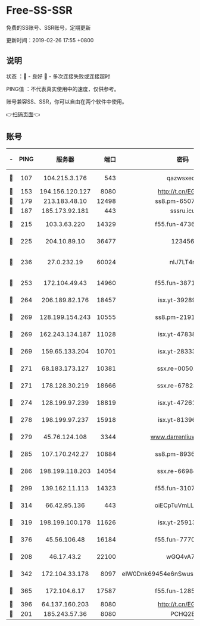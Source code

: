 # Free-SS-SSR

免费的SS账号、SSR账号，定期更新

更新时间：2019-02-26 17:55 +0800

## 说明

状态     ：🙂 - 良好 🙁 - 多次连接失败或连接超时

PING值   ：不代表真实使用中的速度，仅供参考。

账号兼容SS、SSR，你可以自由在两个软件中使用。

👉[扫码页面](https://liesauer.github.io/free-ss-ssr.github.io/)👈

## 账号

|-|PING|服务器|端口|密码|加密方式|区域|
|:----:|:----:|:-----:|-----:|:----:|:----:|:----:|
|🙂|107|104.215.3.176|543|qazwsxedc|aes-256-gcm|JP|
|🙂|153|194.156.120.127|8080|http://t.cn/EGJIyrl|rc4-md5|RU|
|🙂|179|213.183.48.10|12498|ss8.pm-65077768|rc4-md5|RU|
|🙂|187|185.173.92.181|443|sssru.icu|rc4-md5|RU|
|🙂|215|103.3.63.220|14329|f55.fun-47367810|aes-256-cfb|SG|
|🙂|225|204.10.89.10|36477|123456|aes-256-cfb|US|
|🙂|236|27.0.232.19|60024|nIJ7LT4n|xchacha20-ietf-poly1305|HK|
|🙂|253|172.104.49.43|14960|f55.fun-38711662|aes-256-cfb|SG|
|🙂|264|206.189.82.176|18457|isx.yt-39289434|aes-256-cfb|SG|
|🙂|269|128.199.154.243|10555|ss8.pm-21916657|aes-256-cfb|SG|
|🙂|269|162.243.134.187|11028|isx.yt-47838069|aes-256-cfb|US|
|🙂|269|159.65.133.204|10701|isx.yt-28333827|aes-256-cfb|SG|
|🙂|271|68.183.173.127|10381|ssx.re-00501672|aes-256-cfb|US|
|🙂|271|178.128.30.219|18666|ssx.re-67823309|aes-256-cfb|SG|
|🙂|274|128.199.97.239|18819|isx.yt-47261085|aes-256-cfb|SG|
|🙂|278|198.199.97.237|15918|isx.yt-81396209|aes-256-cfb|US|
|🙂|279|45.76.124.108|3344|www.darrenliuwei.com|aes-256-cfb|AU|
|🙂|285|107.170.242.27|10884|ss8.pm-89367697|aes-256-cfb|US|
|🙂|286|198.199.118.203|14054|ssx.re-66984414|aes-256-cfb|US|
|🙂|299|139.162.11.113|14323|f55.fun-31072874|aes-256-cfb|SG|
|🙂|314|66.42.95.136|443|oiECpTuVmLLxk4Ts|aes-256-cfb|US|
|🙂|319|198.199.100.178|11626|isx.yt-25913168|aes-256-cfb|US|
|🙂|376|45.56.106.48|16184|f55.fun-77705055|aes-256-cfb|US|
|🙂|208|46.17.43.2|22100|wGQ4vA7D|aes-256-gcm|RU|
|🙂|342|172.104.33.178|8097|eIW0Dnk69454e6nSwuspv9DmS201tQ0D|aes-256-cfb|SG|
|🙂|365|172.104.6.17|17587|f55.fun-12854977|aes-256-cfb|US|
|🙂|396|64.137.160.203|8080|http://t.cn/EGJIyrl|rc4-md5|CA|
|🙁|201|185.243.57.36|8080|PCHQ2E|rc4-md5|US|
